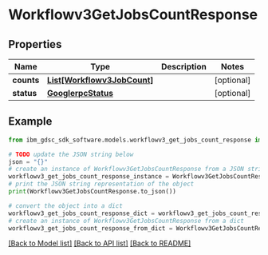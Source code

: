 # Workflowv3GetJobsCountResponse


## Properties

Name | Type | Description | Notes
------------ | ------------- | ------------- | -------------
**counts** | [**List[Workflowv3JobCount]**](Workflowv3JobCount.md) |  | [optional] 
**status** | [**GooglerpcStatus**](GooglerpcStatus.md) |  | [optional] 

## Example

```python
from ibm_gdsc_sdk_software.models.workflowv3_get_jobs_count_response import Workflowv3GetJobsCountResponse

# TODO update the JSON string below
json = "{}"
# create an instance of Workflowv3GetJobsCountResponse from a JSON string
workflowv3_get_jobs_count_response_instance = Workflowv3GetJobsCountResponse.from_json(json)
# print the JSON string representation of the object
print(Workflowv3GetJobsCountResponse.to_json())

# convert the object into a dict
workflowv3_get_jobs_count_response_dict = workflowv3_get_jobs_count_response_instance.to_dict()
# create an instance of Workflowv3GetJobsCountResponse from a dict
workflowv3_get_jobs_count_response_from_dict = Workflowv3GetJobsCountResponse.from_dict(workflowv3_get_jobs_count_response_dict)
```
[[Back to Model list]](../README.md#documentation-for-models) [[Back to API list]](../README.md#documentation-for-api-endpoints) [[Back to README]](../README.md)


